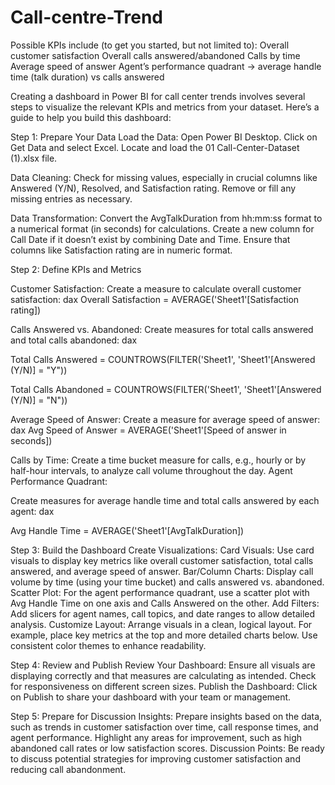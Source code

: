 # Call-centre-Trend
Possible KPIs include (to get you started, but not limited to):  Overall customer satisfaction Overall calls answered/abandoned Calls by time Average speed of answer Agent’s performance quadrant -> average handle time (talk duration) vs calls answered



Creating a dashboard in Power BI for call center trends involves several steps to visualize the relevant KPIs and metrics from your dataset. Here’s a guide to help you build this dashboard:

Step 1: Prepare Your Data
Load the Data:
Open Power BI Desktop.
Click on Get Data and select Excel.
Locate and load the 01 Call-Center-Dataset (1).xlsx file.

Data Cleaning:
Check for missing values, especially in crucial columns like Answered (Y/N), Resolved, and Satisfaction rating.
Remove or fill any missing entries as necessary.

Data Transformation:
Convert the AvgTalkDuration from hh:mm:ss format to a numerical format (in seconds) for calculations.
Create a new column for Call Date if it doesn’t exist by combining Date and Time.
Ensure that columns like Satisfaction rating are in numeric format.


Step 2: Define KPIs and Metrics


Customer Satisfaction:
Create a measure to calculate overall customer satisfaction:
dax
Overall Satisfaction = AVERAGE('Sheet1'[Satisfaction rating])


Calls Answered vs. Abandoned:
Create measures for total calls answered and total calls abandoned:
dax

Total Calls Answered = COUNTROWS(FILTER('Sheet1', 'Sheet1'[Answered (Y/N)] = "Y"))

Total Calls Abandoned = COUNTROWS(FILTER('Sheet1', 'Sheet1'[Answered (Y/N)] = "N"))



Average Speed of Answer:
Create a measure for average speed of answer:
dax
Avg Speed of Answer = AVERAGE('Sheet1'[Speed of answer in seconds])

Calls by Time:
Create a time bucket measure for calls, e.g., hourly or by half-hour intervals, to analyze call volume throughout the day.
Agent Performance Quadrant:


Create measures for average handle time and total calls answered by each agent:
dax

Avg Handle Time = AVERAGE('Sheet1'[AvgTalkDuration])




Step 3: Build the Dashboard
Create Visualizations:
Card Visuals: Use card visuals to display key metrics like overall customer satisfaction, total calls answered, and average speed of answer.
Bar/Column Charts: Display call volume by time (using your time bucket) and calls answered vs. abandoned.
Scatter Plot: For the agent performance quadrant, use a scatter plot with Avg Handle Time on one axis and Calls Answered on the other.
Add Filters:
Add slicers for agent names, call topics, and date ranges to allow detailed analysis.
Customize Layout:
Arrange visuals in a clean, logical layout. For example, place key metrics at the top and more detailed charts below.
Use consistent color themes to enhance readability.




Step 4: Review and Publish
Review Your Dashboard:
Ensure all visuals are displaying correctly and that measures are calculating as intended.
Check for responsiveness on different screen sizes.
Publish the Dashboard:
Click on Publish to share your dashboard with your team or management.




Step 5: Prepare for Discussion
Insights:
Prepare insights based on the data, such as trends in customer satisfaction over time, call response times, and agent performance.
Highlight any areas for improvement, such as high abandoned call rates or low satisfaction scores.
Discussion Points:
Be ready to discuss potential strategies for improving customer satisfaction and reducing call abandonment.

